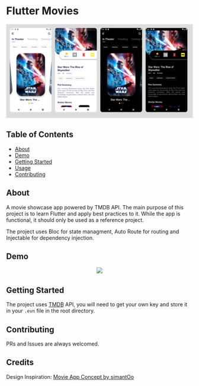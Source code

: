 # Flutter Movies

![Banner](screenshots/banner.jpg)

## Table of Contents

- [About](#about)
- [Demo](#demo)
- [Getting Started](#getting_started)
- [Usage](#usage)
- [Contributing](#contributing)

## About

A movie showcase app powered by TMDB API. The main purpose of this project is to learn Flutter and apply best practices to it. While the app is functional, it should only be used as a reference project.

The project uses Bloc for state managment, Auto Route for routing and Injectable for dependency injection.

## Demo

<p align="center">
<img src="screenshots/demo.gif" width="250px">
</p>

## Getting Started

The project uses [TMDB](https://developers.themoviedb.org) API, you will need to get your own key and store it in your `.evn` file in the root directory.

## Contributing

PRs and Issues are always welcomed.

## Credits

Design Inspiration: [Movie App Concept by simantOo](https://www.uplabs.com/posts/movie-app-73d2113c-082b-465f-9f5d-9bd3acf176ec)
